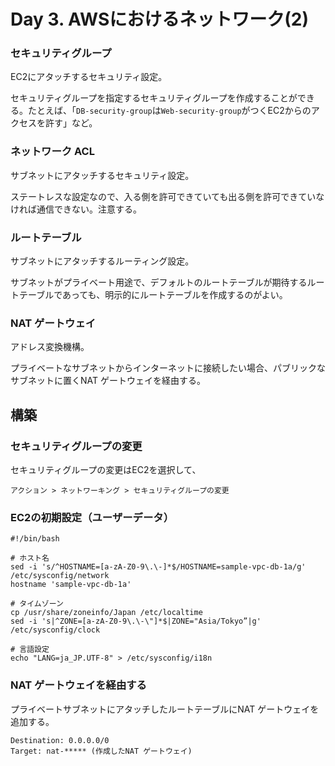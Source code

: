 # Day 3. AWSにおけるネットワーク(2)

### セキュリティグループ

EC2にアタッチするセキュリティ設定。

セキュリティグループを指定するセキュリティグループを作成することができる。たとえば、「`DB-security-group`は`Web-security-group`がつくEC2からのアクセスを許す」など。

### ネットワーク ACL

サブネットにアタッチするセキュリティ設定。

ステートレスな設定なので、入る側を許可できていても出る側を許可できていなければ通信できない。注意する。

### ルートテーブル

サブネットにアタッチするルーティング設定。

サブネットがプライベート用途で、デフォルトのルートテーブルが期待するルートテーブルであっても、明示的にルートテーブルを作成するのがよい。

### NAT ゲートウェイ

アドレス変換機構。

プライベートなサブネットからインターネットに接続したい場合、パブリックなサブネットに置くNAT ゲートウェイを経由する。

## 構築

### セキュリティグループの変更

セキュリティグループの変更はEC2を選択して、

```
アクション > ネットワーキング > セキュリティグループの変更
```

### EC2の初期設定（ユーザーデータ）

```
#!/bin/bash

# ホスト名
sed -i 's/^HOSTNAME=[a-zA-Z0-9\.\-]*$/HOSTNAME=sample-vpc-db-1a/g' /etc/sysconfig/network
hostname 'sample-vpc-db-1a'

# タイムゾーン
cp /usr/share/zoneinfo/Japan /etc/localtime
sed -i 's|^ZONE=[a-zA-Z0-9\.\-\"]*$|ZONE="Asia/Tokyo”|g' /etc/sysconfig/clock

# 言語設定
echo "LANG=ja_JP.UTF-8" > /etc/sysconfig/i18n
```

### NAT ゲートウェイを経由する

プライベートサブネットにアタッチしたルートテーブルにNAT ゲートウェイを追加する。

```
Destination: 0.0.0.0/0
Target: nat-***** (作成したNAT ゲートウェイ)
```